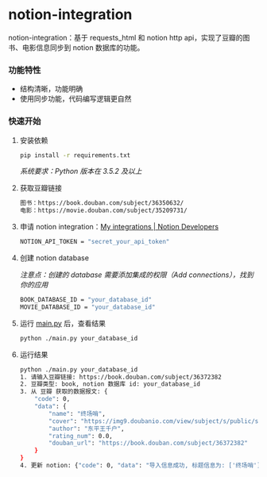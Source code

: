 <!--
 * @Author: bestpvp bestpvp@sina.com
 * @Date: 2023-04-29 20:46:33
 * @LastEditors: bestpvp bestpvp@sina.com
 * @LastEditTime: 2023-06-06 17:01:47
 * @FilePath: /notion-intergration/README.md
 * @Description: 这是默认设置,请设置`customMade`, 打开koroFileHeader查看配置 进行设置: https://github.com/OBKoro1/koro1FileHeader/wiki/%E9%85%8D%E7%BD%AE
-->
# notion-integration

notion-integration：基于 requests_html 和 notion http api，实现了豆瓣的图书、电影信息同步到 notion 数据库的功能。

### 功能特性

- 结构清晰，功能明确
- 使用同步功能，代码编写逻辑更自然

### 快速开始

1. 安装依赖
    
    ```bash
    pip install -r requirements.txt
    ```
    
    *系统要求：Python 版本在 3.5.2 及以上*
    
2. 获取豆瓣链接
    
    ```bash
    图书：https://book.douban.com/subject/36350632/
    电影：https://movie.douban.com/subject/35209731/
    ```
    
3. 申请 notion integration：[My integrations | Notion Developers](https://www.notion.so/my-integrations)
    
    ```bash
    NOTION_API_TOKEN = "secret_your_api_token"
    ```
    
4. 创建 notion database
    
    *注意点：创建的 database 需要添加集成的权限（Add connections），找到你的应用*
    
    ```bash
    BOOK_DATABASE_ID = "your_database_id"
    MOVIE_DATABASE_ID = "your_database_id"
    ```
    
5. 运行 [main.py](https://github.com/bestpvp/notion-integration/blob/main/main.py) 后，查看结果
    
    ```bash
    python ./main.py your_database_id
    ```

6. 运行结果
    ```bash
    python ./main.py your_database_id
    1. 请输入豆瓣链接: https://book.douban.com/subject/36372382
    2. 豆瓣类型: book, notion 数据库 id: your_database_id
    3. 从 豆瓣 获取的数据报文: {
        "code": 0,
        "data": {
            "name": "终场哨",
            "cover": "https://img9.doubanio.com/view/subject/s/public/s34519365.jpg",
            "author": "东平王千户",
            "rating_num": 0.0,
            "douban_url": "https://book.douban.com/subject/36372382"
        }
    }
    4. 更新 notion: {"code": 0, "data": "导入信息成功, 标题信息为: ['终场哨']"}
    ```
